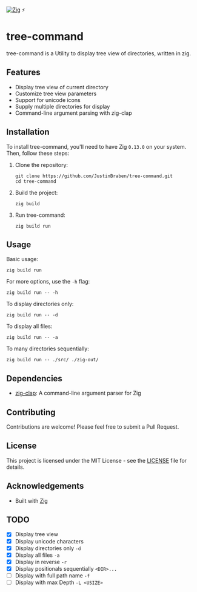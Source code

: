 [![Zig](https://img.shields.io/badge/-Zig-F7A41D?style=flat&logo=zig&logoColor=white)](https://ziglang.org/) ⚡

# tree-command

tree-command is a Utility to display tree view of directories, written in zig.

## Features
 - Display tree view of current directory
 - Customize tree view parameters
 - Support for unicode icons
 - Supply multiple directories for display
 - Command-line argument parsing with zig-clap

## Installation

To install tree-command, you'll need to have Zig `0.13.0` on your system. Then, follow these steps:

1. Clone the repository:
   ```
   git clone https://github.com/JustinBraben/tree-command.git
   cd tree-command
   ```

2. Build the project:
   ```
   zig build
   ```

3. Run tree-command:
   ```
   zig build run
   ```

## Usage

Basic usage:

```
zig build run
```

For more options, use the `-h` flag:

```
zig build run -- -h
```

To display directories only:

```
zig build run -- -d
```

To display all files:

```
zig build run -- -a
```

To many directories sequentially:

```
zig build run -- ./src/ ./zig-out/
```

## Dependencies

- [zig-clap](https://github.com/Hejsil/zig-clap): A command-line argument parser for Zig

## Contributing

Contributions are welcome! Please feel free to submit a Pull Request.

## License

This project is licensed under the MIT License - see the [LICENSE](LICENSE) file for details.

## Acknowledgements

- Built with [Zig](https://ziglang.org/)

## TODO

- [x] Display tree view
- [x] Display unicode characters
- [x] Display directories only `-d`
- [x] Display all files `-a`
- [x] Display in reverse `-r`
- [x] Display positionals sequentially `<DIR>...`
- [ ] Display with full path name `-f`
- [ ] Display with max Depth `-L <USIZE>`